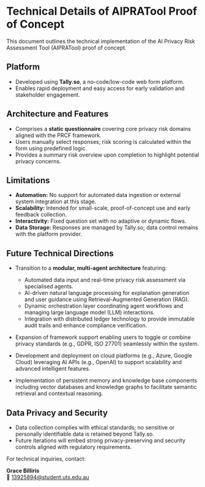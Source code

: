 # Technical Details of AIPRATool Proof of Concept

This document outlines the technical implementation of the AI Privacy Risk Assessment Tool (AIPRATool) proof of concept.

## Platform

-   Developed using **Tally.so**, a no-code/low-code web form platform.
-   Enables rapid deployment and easy access for early validation and stakeholder engagement.

## Architecture and Features

-   Comprises a **static questionnaire** covering core privacy risk domains aligned with the PRCF framework.
-   Users manually select responses; risk scoring is calculated within the form using predefined logic.
-   Provides a summary risk overview upon completion to highlight potential privacy concerns.

## Limitations

-   **Automation:** No support for automated data ingestion or external system integration at this stage.
-   **Scalability:** Intended for small-scale, proof-of-concept use and early feedback collection.
-   **Interactivity:** Fixed question set with no adaptive or dynamic flows.
-   **Data Storage:** Responses are managed by Tally.so; data control remains with the platform provider.

## Future Technical Directions

-   Transition to a **modular, multi-agent architecture** featuring:

    -   Automated data input and real-time privacy risk assessment via specialised agents.
    -   AI-driven natural language processing for explanation generation and user guidance using Retrieval-Augmented Generation (RAG).
    -   Dynamic orchestration layer coordinating agent workflows and managing large language model (LLM) interactions.
    -   Integration with distributed ledger technology to provide immutable audit trails and enhance compliance verification.

-   Expansion of framework support enabling users to toggle or combine privacy standards (e.g., GDPR, ISO 27701) seamlessly within the system.

-   Development and deployment on cloud platforms (e.g., Azure, Google Cloud) leveraging AI APIs (e.g., OpenAI) to support scalability and advanced intelligent features.

-   Implementation of persistent memory and knowledge base components including vector databases and knowledge graphs to facilitate semantic retrieval and contextual reasoning.

## Data Privacy and Security

-   Data collection complies with ethical standards; no sensitive or personally identifiable data is retained beyond Tally.so.
-   Future iterations will embed strong privacy-preserving and security controls aligned with regulatory requirements.

For technical inquiries, contact:

**Grace Billiris**  
📧 13925894@student.uts.edu.au
